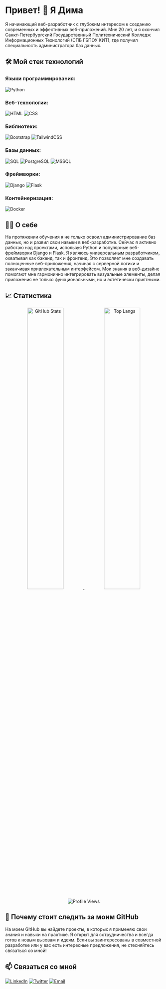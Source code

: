 # Привет! 👋 Я Дима

Я начинающий веб-разработчик с глубоким интересом к созданию современных и эффективных веб-приложений. Мне 20 лет, и я окончил Санкт-Петербургский Государственный Политехнический Колледж Информационных Технологий (СПБ ГБПОУ КИТ), где получил специальность администратора баз данных.

## 🛠️ Мой стек технологий

### **Языки программирования:**
<p align="left">
  <img src="https://img.shields.io/badge/Python-3776AB?style=for-the-badge&logo=python&logoColor=white" alt="Python"/>
</p>

### **Веб-технологии:**
<p align="left">
  <img src="https://img.shields.io/badge/HTML5-E34F26?style=for-the-badge&logo=html5&logoColor=white" alt="HTML"/>
  <img src="https://img.shields.io/badge/CSS3-1572B6?style=for-the-badge&logo=css3&logoColor=white" alt="CSS"/>
</p>

### **Библиотеки:**
<p align="left">
  <img src="https://img.shields.io/badge/Bootstrap-563D7C?style=for-the-badge&logo=bootstrap&logoColor=white" alt="Bootstrap"/>
  <img src="https://img.shields.io/badge/TailwindCSS-38B2AC?style=for-the-badge&logo=tailwind-css&logoColor=white" alt="TailwindCSS"/>
</p>

### **Базы данных:**
<p align="left">
  <img src="https://img.shields.io/badge/SQL-4479A1?style=for-the-badge&logo=sql&logoColor=white" alt="SQL"/>
  <img src="https://img.shields.io/badge/PostgreSQL-336791?style=for-the-badge&logo=postgresql&logoColor=white" alt="PostgreSQL"/>
  <img src="https://img.shields.io/badge/Microsoft%20SQL%20Server-CC2927?style=for-the-badge&logo=microsoft-sql-server&logoColor=white" alt="MSSQL"/>
</p>

### **Фреймворки:**
<p align="left">
  <img src="https://img.shields.io/badge/Django-092E20?style=for-the-badge&logo=django&logoColor=white" alt="Django"/>
  <img src="https://img.shields.io/badge/Flask-000000?style=for-the-badge&logo=flask&logoColor=white" alt="Flask"/>
</p>

### **Контейнеризация:**
<p align="left">
  <img src="https://img.shields.io/badge/Docker-2496ED?style=for-the-badge&logo=docker&logoColor=white" alt="Docker"/>
</p>

## 👨‍💻 О себе

На протяжении обучения я не только освоил администрирование баз данных, но и развил свои навыки в веб-разработке. Сейчас я активно работаю над проектами, используя Python и популярные веб-фреймворки Django и Flask. Я являюсь универсальным разработчиком, охватывая как бэкенд, так и фронтенд. Это позволяет мне создавать полноценные веб-приложения, начиная с серверной логики и заканчивая привлекательным интерфейсом. Мои знания в веб-дизайне помогают мне гармонично интегрировать визуальные элементы, делая приложения не только функциональными, но и эстетически приятными.

## 📈 Статистика

<p align="center">
  <a href="https://github.com/dragonm2001">
    <img src="https://github-readme-stats.vercel.app/api?username=dragonm2001&show_icons=true&theme=radical" alt="GitHub Stats" width="48%" />
  </a>
  <a href="https://github.com/dragonm2001">
    <img src="https://github-readme-stats.vercel.app/api/top-langs/?username=dragonm2001&layout=compact&theme=radical" alt="Top Langs" width="48%" />
  </a>
</p>

<p align="center">
  <img src="https://komarev.com/ghpvc/?username=dragonm2001&style=flat-square&color=blue" alt="Profile Views" />
</p>


## 🚀 Почему стоит следить за моим GitHub

На моем GitHub вы найдете проекты, в которых я применяю свои знания и навыки на практике. Я открыт для сотрудничества и всегда готов к новым вызовам и идеям. Если вы заинтересованы в совместной разработке или у вас есть интересные предложения, не стесняйтесь связаться со мной!

## 📫 Связаться со мной

[![LinkedIn](https://img.shields.io/badge/LinkedIn-0077B5?style=for-the-badge&logo=linkedin&logoColor=white)](https://www.linkedin.com/in/Ваш_Профиль)
[![Twitter](https://img.shields.io/badge/Twitter-1DA1F2?style=for-the-badge&logo=twitter&logoColor=white)](https://twitter.com/Ваш_Профиль)
[![Email](https://img.shields.io/badge/Email-D14836?style=for-the-badge&logo=gmail&logoColor=white)](mailto:ваш_имейл@example.com)
